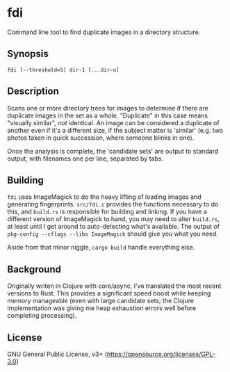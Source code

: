 # fdi
Command line tool to find duplicate images in a directory structure.

## Synopsis

    fdi [--threshold=5] dir-1 [...dir-n]

## Description

Scans one or more directory trees for images to determine if there are duplicate images in the set as a whole.
"Duplicate" in this case means "visually similar", *not* identical.  An image can be considered a duplicate of
another even if it's a different size, if the subject matter is 'similar' (e.g. two photos taken in quick succession,
where someone blinks in one).

Once the analysis is complete, the 'candidate sets' are output to standard output, with filenames one per line, separated by tabs.

## Building

`fdi` uses ImageMagick to do the heavy lifting of loading images and generating fingerprints.  `src/fdi.c` provides the functions
necessary to do this, and `build.rs` is responsible for building and linking.  If you have a different version of ImageMagick to
hand, you may need to alter `build.rs`, at least until I get around to auto-detecting what's available.  The output of
`pkg-config --cflags --libs ImageMagick` should give you what you need.

Aside from that minor niggle, `cargo build` handle everything else.

## Background

Originally writen in Clojure with core/async, I've translated the most recent versions to Rust.
This provides a significant speed boost while keeping memory manageable (even with large candidate sets;
the Clojure implementation was giving me heap exhaustion errors well before completing processing).

## License

GNU General Public License, v3+ (https://opensource.org/licenses/GPL-3.0)
